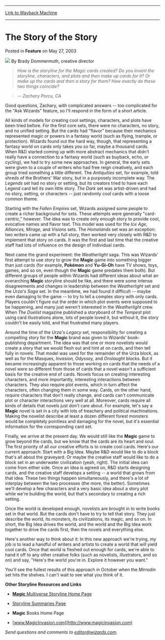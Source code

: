 
---
[Link to Wayback Machine](https://web.archive.org/web/20210418122720/https://magic.wizards.com/en/articles/archive/feature/story-story-2003-05-27)

[_metadata_:author]:- "Brady Dommermuth"
[_metadata_:description]:- "How is the storyline for the Magic cards created? Do you invent the storyline, characters, and plots and then make up cards for it? Or make up the cards and then a story for them? How exactly do these two things coincide? -- Zachary Porcu, CAGood questions, Zachary, with complicated answers -- too complicated for the `Ask Wizards` feature, so I'll respond in the form of a"
[_metadata_:generator]:- "Drupal 7 (http://drupal.org)"
[_metadata_:node]:- "630451"
[_metadata_:publish_date]:- "2003-05-27"
[_metadata_:source]:- "div-main-content"
[_metadata_:title]:- "The Story of the Story"
[_metadata_:wayback_capture_timestamp]:- "2021-04-18 12:27:20"
[_metadata_:wayback_raw_url]:- "https://web.archive.org/web/20210418122720id_/https://magic.wizards.com/en/articles/archive/feature/story-story-2003-05-27"
[_metadata_:wayback_url]:- "https://magic.wizards.com/en/articles/archive/feature/story-story-2003-05-27"
---


The Story of the Story
======================



 Posted in **Feature**
 on May 27, 2003 






![](https://media.magic.wizards.com/styles/auth_small/public/generic-avatar-150_287.png)
By Brady Dommermuth, creative director












> *How is the storyline for the Magic cards created? Do you invent the storyline, characters, and plots and then make up cards for it? Or make up the cards and then a story for them? How exactly do these two things coincide?*
> 
> 


>  *-- Zachary Porcu, CA*
> 
> 

Good questions, Zachary, with complicated answers -- too complicated for the "Ask Wizards" feature, so I'll respond in the form of a short article.

All kinds of models for creating cool settings, characters, and plots have been tried before. For the first core sets, there were no characters, no story, and no unified setting. But the cards had "flavor" because their mechanics represented magic or powers in a fantasy world (such as flying, trample, or protection). Wizards found out the hard way, though, that representing a fantasy world on cards only takes you so far, maybe a thousand cards. When R&D started coming up with more abstract mechanics that didn't really have a connection to a fantasy world (such as buyback, echo, or cycling), we had to try some new approaches. In general, the early sets were given to a couple of writers who had free reign creatively, and each group tried something a little different. The *Antiquities* set, for example, told shreds of the Brothers' War story, but in a purposely incomplete way. The *Legends* set had no story or setting, but its creators tried to have each Legend card tell its own little story. *The Dark* set was artist-driven and had no story, setting, or characters -- just randomly cool cards with a loose common theme.

 Starting with the *Fallen Empires* set, Wizards assigned some people to create a richer background for sets. These attempts were generally "card-centric," however. The idea was to create only enough story to provide cool, evocative names and flavor text. This model was used for the *Ice Age, Alliances, Mirage,* and *Visions* sets. The *Homelands* set was an exception: two writers came up with a full story, then worked very closely with R&D to implement that story on cards. It was the first and last time that the creative staff had lots of influence on the design of individual cards.

 Next came the grand experiment: the *Weatherlight* saga. This was Wizards' first attempt to use story to grow the **Magic** game into something bigger than just cards (for example, **Pokémon** and **Yu-Gi-Oh** have TV shows, toys, games, and so on, even though the **Magic** game predates them both). But different groups of people within Wizards had different ideas about what an overarching **Magic** storyline should be like, and there were some intense disagreements and changes in leadership between the *Weatherlight* set and the *Urza's Saga* set. In the meantime, we had found it difficult -- maybe even damaging to the game -- to try to tell a complex story with only cards. Players couldn't figure out the order in which plot events were supposed to be happening, and many just weren't interested in the *Weatherlight* crew. When *The Duelist* magazine published a storyboard of the *Tempest* plot using card illustrations alone, lots of people loved it, but without it, the story couldn't be easily told, and that frustrated many players.

Around the time of the *Urza's Legacy* set, responsibility for creating a compelling story for the **Magic** brand was given to Wizards' book-publishing department. The idea was that one or more novelists would create a story that we would flesh out and hint at on cards, and then tell fully in novels. That model was used for the remainder of the Urza block, as well as for the Masques, *Invasion, Odyssey,* and *Onslaught* blocks. But it became increasingly apparent to those working on cards that the needs of a novel were so different from those of cards that a novel wasn't a sufficient basis for the creative end of cards. Novels focus on creating interesting characters, and more importantly, interesting interactions between characters. They also require plot events, which in turn affect the characters, often changing them in some way. Cards, on the other hand, require characters that don't really change, and cards can't communicate plot or character interactions very well at all. Moreover, cards require all kinds of details that novels just don't care about. For example, let's say a **Magic** novel is set in a city with lots of treachery and political machinations. Making the novelist describe at least a dozen different forest monsters would be completely pointless and damaging for the novel, but it's essential information for the corresponding card set.

 Finally, we arrive at the present day. We would still like the **Magic** game to grow beyond the cards, but we know that the cards are its heart and soul. The first priority of all our creative efforts is to create cool cards. Here's our current approach: Start with a Big Idea. Maybe R&D would like to do a block that's all about the graveyard. Or maybe the creative staff would like to do a block set in an underwater civilization (yeah, right). The initial idea can come from either side. Once an idea is agreed on, R&D starts designing cards, and the creative staff develops a setting -- a world that grows from that idea. These two things happen simultaneously, and there's a lot of interplay between the two processes (the more, the better). Sometimes we'll develop a few characters and a very basic idea about a story plot while we're building the world, but that's secondary to creating a rich setting.

Once the world is developed enough, novelists are brought in to write books set in that world. But the cards don't have to try to tell that story. They just describe the world, its monsters, its civilizations, its magic, and so on. In short, the Big Idea drives the world, and the world and the Big Idea work together to drive the cards first, then the novels and everything else.

 Here's another way to think about it: In this new approach we're trying, my job is to lead a handful of writers and artists to create a world that will yield cool cards. Once that world is fleshed out enough for cards, we're able to hand it off to any other creative folks (such as novelists, illustrators, and so on) and say, "Here's the world you're in. Explore it however you want."

 You'll see the fullest results of this approach in October when the *Mirrodin* set hits the shelves. I can't wait to see what you think of it.


**Other Storyline Resources and Links**  


- [**Magic** Multiverse Storyline Home Page](http://archive.wizards.com/Magic/Magazine/Article.aspx?x=magic/products/storyline)

- [Storyline Summaries Page](http://archive.wizards.com/Magic/Magazine/Article.aspx?x=magic/products/storylinesummaries)

- **Magic** Books Home Page

- [www.MagicInvasion.com](http://www.magicinvasion.com)

*Send questions and comments to editor@wizards.com.*





